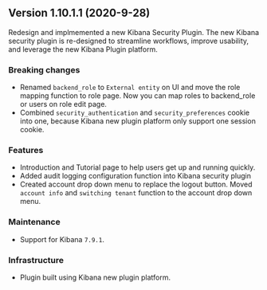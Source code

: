 ## Version 1.10.1.1 (2020-9-28)

Redesign and implmemented a new Kibana Security Plugin. The new Kibana security plugin is re-designed to streamline workflows, improve usability, and leverage the new Kibana Plugin platform.

### Breaking changes
* Renamed `backend_role` to `External entity` on UI and move the role mapping function to role page. Now you can map roles to backend_role or users on role edit page.
* Combined `security_authentication` and `security_preferences` cookie into one, because Kibana new plugin platform only support one session cookie.

### Features
* Introduction and Tutorial page to help users get up and running quickly.
* Added audit logging configuration function into Kibana security plugin
* Created account drop down menu to replace the logout button. Moved `account info` and `switching tenant` function to the account drop down menu.

### Maintenance
* Support for Kibana `7.9.1`.

### Infrastructure
* Plugin built using Kibana new plugin platform.